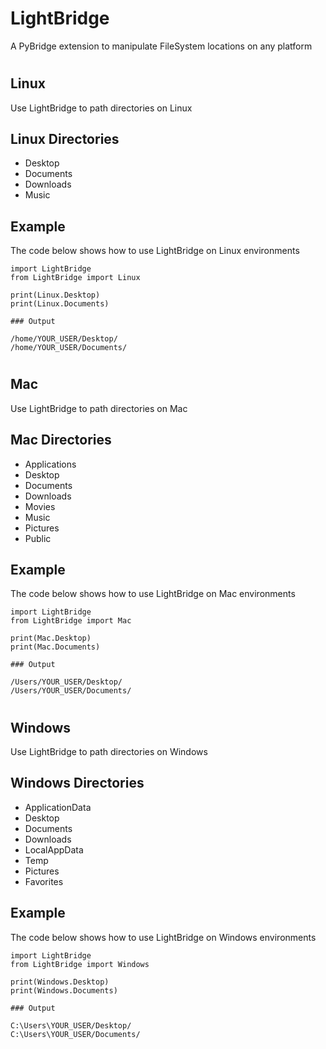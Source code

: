 # LightBridge

A PyBridge extension to manipulate FileSystem locations on any platform

#

## Linux

Use LightBridge to path directories on Linux

## Linux Directories

- Desktop
- Documents
- Downloads
- Music

## Example

The code below shows how to use LightBridge on Linux environments

```
import LightBridge
from LightBridge import Linux

print(Linux.Desktop)
print(Linux.Documents)
```

```
### Output

/home/YOUR_USER/Desktop/
/home/YOUR_USER/Documents/
```

#

## Mac

Use LightBridge to path directories on Mac

## Mac Directories

- Applications
- Desktop
- Documents
- Downloads
- Movies
- Music
- Pictures
- Public

## Example

The code below shows how to use LightBridge on Mac environments

```
import LightBridge
from LightBridge import Mac

print(Mac.Desktop)
print(Mac.Documents)
```

```
### Output

/Users/YOUR_USER/Desktop/
/Users/YOUR_USER/Documents/
```

#

## Windows

Use LightBridge to path directories on Windows

## Windows Directories

- ApplicationData
- Desktop
- Documents
- Downloads
- LocalAppData
- Temp
- Pictures
- Favorites

## Example

The code below shows how to use LightBridge on Windows environments

```
import LightBridge
from LightBridge import Windows

print(Windows.Desktop)
print(Windows.Documents)
```

```
### Output

C:\Users\YOUR_USER/Desktop/
C:\Users\YOUR_USER/Documents/
```
